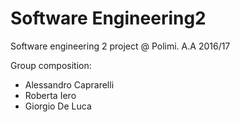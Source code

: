 # Software Engineering2
Software engineering 2 project @ Polimi. A.A 2016/17

Group composition:
* Alessandro Caprarelli
* Roberta Iero
* Giorgio De Luca